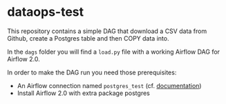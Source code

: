 # dataops-test

This repository contains a simple DAG that download a CSV data from Github, create a Postgres table and then COPY data into.

In the `dags` folder you will find a `load.py` file with a working Airflow DAG for Airflow 2.0.

In order to make the DAG run you need those prerequisites:
* An Airflow connection named `postgres_test` (cf. [documentation](https://airflow.apache.org/docs/apache-airflow/stable/howto/connection.html#storing-a-connection-in-environment-variables))
* Install Airflow 2.0 with extra package postgres
